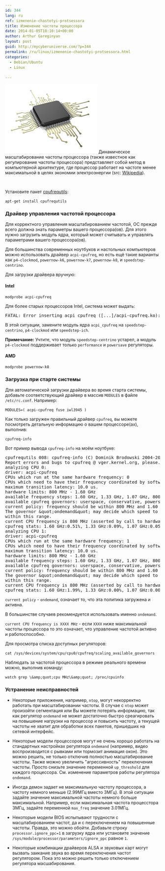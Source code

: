 ```yaml
---
id: 344
lang: ru
ref: izmenenie-chastotyi-protsessora
title: Изменение частоты процессора
date: 2014-01-05T18:10:14+00:00
author: Arthur Gareginyan
layout: post
guid: http://mycyberuniverse.com/?p=344
permalink: /ru/linux/izmenenie-chastotyi-protsessora.html
categories:
  - Debian/Ubuntu
  - Linux

---
```


![thumb](/images/processor.png)
Динамическое масштабирование частоты процессора (также известное как регулирование частоты процессора) представляет собой метод в компьютерной архитектуре, где процессор работает на частоте менее максимальной в целях экономии электроэнергии (src: <a href="http://en.wikipedia.org/wiki/Dynamic_frequency_scaling">Wikipedia</a>).


<br>

Установите пакет <a href="http://packages.debian.org/cpufrequtils">cpufrequtils</a>:

```
apt-get install cpufrequtils
```


### Драйвер управления частотой процессора

Для корректного управления масштабированием частотой, ОС прежде всего должна знать параметры вашего процессора(ов). Для этого нужно загрузить модуль ядра, который может считывать и управлять параметрами вашего процессора(ов).

Для большинства современных ноутбуков и настольных компьютеров можно использовать драйвер `acpi-cpufreq`, но есть ещё такие варианты как `p4-clockmod`, `powernow-k6`, `powernow-k7`, `powernow-k8`, и `speedstep-centrino`.

Для загрузки драйвера вручную:


#### Intel

```
modprobe acpi-cpufreq
```

Для более старых процессоров Intel, система может выдать:
<pre>
FATAL: Error inserting acpi_cpufreq ([...]/acpi-cpufreq.ko): No such device
</pre>

В этой ситуации, замените модуль ядра `acpi_cpufreq` на `speedstep-centrino`, `p4-clockmod` или `speedstep-ich`.

**Примечание:** Учтите, что модуль `speedstep-centrino` устарел, а модуль `p4-clockmod` поддерживает только `performance` и `powersave` регуляторы.


#### AMD

```
modprobe powernow-k8
```


### Загрузка при старте системы

Для автоматической загрузки драйвера во время старта системы, добавьте соответствующий драйвер в массив `MODULES` в файле `/etc/rc.conf`. Например:

```
MODULES=( acpi-cpufreq fuse iwl3945 )
```

Как только загружен правильный драйвер `cpufreq`, вы можете посмотреть детальную информацию о вашем процессоре(ах), выполнив:

```
cpufreq-info
```

Вот пример вывода `cpufreq-info` на моём ноутбуке:

<pre>
cpufrequtils 008: cpufreq-info (C) Dominik Brodowski 2004-2009
Report errors and bugs to cpufreq @ vger.kernel.org, please.
analyzing CPU 0:
driver: acpi-cpufreq
CPUs which run at the same hardware frequency: 0
CPUs which need to have their frequency coordinated by software: 0
maximum transition latency: 10.0 us.
hardware limits: 800 MHz - 1.60 GHz
available frequency steps: 1.60 GHz, 1.33 GHz, 1.07 GHz, 800 MHz
available cpufreq governors: userspace, conservative, powersave, ondemand, performance
current policy: frequency should be within 800 MHz and 1.60 GHz.
The governor &amp;quot;ondemand&amp;quot; may decide which speed to use
within this range.
current CPU frequency is 800 MHz (asserted by call to hardware).
cpufreq stats: 1.60 GHz:0.51%, 1.33 GHz:0.09%, 1.07 GHz:0.05%, 800 MHz:99.35%  (8)
analyzing CPU 1:
driver: acpi-cpufreq
CPUs which run at the same hardware frequency: 1
CPUs which need to have their frequency coordinated by software: 1
maximum transition latency: 10.0 us.
hardware limits: 800 MHz - 1.60 GHz
available frequency steps: 1.60 GHz, 1.33 GHz, 1.07 GHz, 800 MHz
available cpufreq governors: userspace, conservative, powersave, ondemand, performance
current policy: frequency should be within 800 MHz and 1.60 GHz.
The governor &amp;quot;ondemand&amp;quot; may decide which speed to use
within this range.
current CPU frequency is 800 MHz (asserted by call to hardware).
cpufreq stats: 1.60 GHz:1.99%, 1.33 GHz:0.00%, 1.07 GHz:0.00%, 800 MHz:98.01%  (12)
</pre>

`current policy` - `ondemand`, означает то, что эта политика загружена и активна.

В большинстве случаев рекомендуется использовать именно `ondemand`.

`current CPU frequency is XXXX MHz` - если `XXXX` ниже максимальной частоты процессора то это означает, что управление частотой активно и работоспособно.

Для просмотра списка доступных регуляторов:

```
cat /sys/devices/system/cpu/cpu0/cpufreq/scaling_available_governors
```

Наблюдать за частотой процессора в режиме реального времени можно, выполнив команду:

```
watch grep \&amp;quot;cpu MHz\&amp;quot; /proc/cpuinfo
```


### Устранение неисправностей

* Некоторые приложения, например, `ntop`, могут некорректно работать при масштабировании частоты. В случае с `ntop` может произойти сегментация или Вы можете потерять информацию, так как регулятор `ondemand` не может достаточно быстро среагировать на повышение нагрузки на процессор и повысить частоту, а текущей частоты не хватит для обработки всех пакетов, пришедших на сетевой интерфейс.

* Некоторые модели процессоров могут не очень хорошо работать на стандартных настройках регулятора `ondemand` (например, видео воспроизводится с рывками или тормозит анимация окон). Это можно решить, не только отключив полностью масштабирование частоты. Также можно увеличить "агрессивность" переключения частоты. Просто снизьте значение переменной `up_threshold` для каждого процессора. См. изменение параметров работы регулятора `ondemand`.

* Иногда демон задает не максимальную частоту процессора, а частоту немного меньше (2.99МГц вместо 3МГц). В этой ситуации задайте значение максимальной частоты немного больше максимальной. Например, если максимальная частота процесстора 3МГц, задайте переменной `max_freq` значение 3.01МГц.

* Некоторые модели BIOS испытывают трудности с масштабированием частот, да и с переключением на повышенные частоты. Правда, это можно обойти. Добавьте строку `processor.ignore_ppc=1` в загрузку ядра или установите значение `/sys/module/processor/parameters/ignore_ppc` равное `1`.

* Некоторые комбинации драйверов ALSA и звуковых карт могут вызвать заикание звука во время переключения частот регулятором. Пока это можно решить только отключением регулятора масшабирования.
